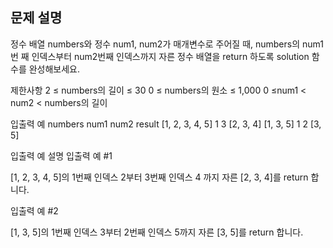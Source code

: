 ## 문제 설명

정수 배열 numbers와 정수 num1, num2가 매개변수로 주어질 때, numbers의 num1번 째 인덱스부터 num2번째 인덱스까지 자른 정수 배열을 return 하도록 solution 함수를 완성해보세요.

제한사항
2 ≤ numbers의 길이 ≤ 30
0 ≤ numbers의 원소 ≤ 1,000
0 ≤num1 < num2 < numbers의 길이

입출력 예
numbers num1 num2 result
[1, 2, 3, 4, 5] 1 3 [2, 3, 4]
[1, 3, 5] 1 2 [3, 5]

입출력 예 설명
입출력 예 #1

[1, 2, 3, 4, 5]의 1번째 인덱스 2부터 3번째 인덱스 4 까지 자른 [2, 3, 4]를 return 합니다.

입출력 예 #2

[1, 3, 5]의 1번째 인덱스 3부터 2번째 인덱스 5까지 자른 [3, 5]를 return 합니다.
